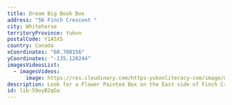 ```yaml
---
title: Dream Big Book Box
address: "56 Finch Crescent "
city: Whitehorse
territoryProvince: Yukon
postalCode: Y1A5X5
country: Canada
xCoordinates: "60.708156"
yCoordinates: "-135.120244"
imagesVideosList:
  - imagesVideos:
      image: https://res.cloudinary.com/https-yukonliteracy-com/image/upload/q_35/v1656452752/IMG_20220624_165227_luebtw.jpg
description: Look for a Flower Painted Box on the East side of Finch Cresent.
id: lib-59oyB2qGa
---
```

